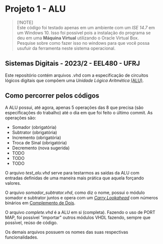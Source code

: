 # Projeto 1 - ALU

> [!NOTE]<br>
> Este código foi testado apenas em um ambiente com um <em>ISE 14.7</em> em um Windows 10.
> Isso foi possível pois a instalação do programa se deu em uma **Máquina Virtual** utilizando 
> o Oracle Virtual Box. Pesquise sobre como fazer isso no windows para que você possa usufuir 
> da ferramenta neste sistema operacional.

## Sistemas Digitais - 2023/2 - EEL480 - UFRJ

Este repositório contém arquivos .vhd com a especificação de circuitos lógicos digitais que compõem uma 
<em>Unidade Lógica Aritmética</em> 
[(ALU)](https://pt.wikipedia.org/wiki/Unidade_l%C3%B3gica_e_aritm%C3%A9tica).

## Como percorrer pelos códigos

A ALU possui, até agora, apenas 5 operações das 8 que precisa (são especificações do trabalho) 
até o dia em que foi feito o último commit. As operações são:

- Somador (obrigatória)
- Subtrator (obrigatória)
- Incremento (obrigatória)
- Troca de Sinal (obrigatória)
- Decremento (nova sugerida)
- TODO
- TODO
- TODO

O arquivo <em>test_alu.vhd</em> serve para testarmos as saídas da ALU com entradas definidas 
de uma maneira mais prática que aquela forçando valores.

O arquivo <em>somador_subtrator.vhd</em>, como diz o nome, possui o módulo somador e subtrator 
juntos e opera com um <em>[Carry Lookahead](https://en.wikipedia.org/wiki/Carry-lookahead_adder)</em> 
com números binários em [Complemento de Dois](https://pt.wikipedia.org/wiki/Complemento_para_dois).

O arquivo <em>complete.vhd</em> é a ALU em si (completa).
Fazendo o uso de PORT MAP, foi possível "importar" outros módulos VHDL fazendo, 
sempre que possível, reúso de código.

Os demais arquivos possuem os nomes das suas respectivas funcionalidades.
